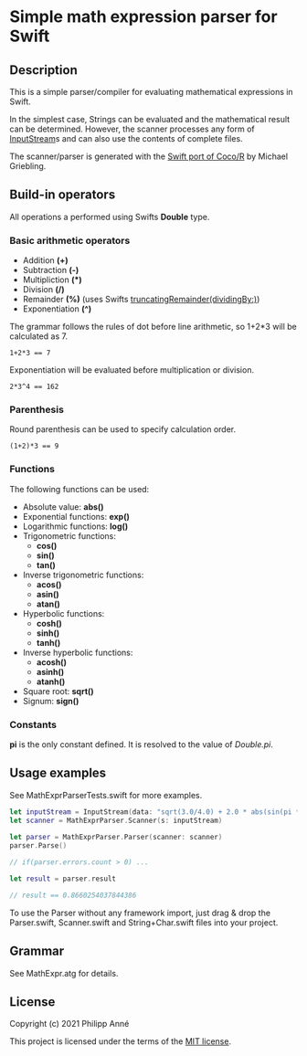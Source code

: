 # Simple math expression parser for Swift

## Description

This is a simple parser/compiler for evaluating mathematical expressions in Swift.

In the simplest case, Strings can be evaluated and the mathematical result can be determined. However, the scanner processes any form of [InputStream](https://developer.apple.com/documentation/foundation/inputstream)s and can also use the contents of complete files.

The scanner/parser is generated with the [Swift port of Coco/R](https://github.com/mgriebling/Coco) by Michael Griebling. 

## Build-in operators

All operations a performed using Swifts **Double** type.

### Basic arithmetic operators

- Addition **(+)**
- Subtraction **(-)**
- Multipliction **(*)**
- Division **(/)**
- Remainder **(%)** (uses Swifts [truncatingRemainder(dividingBy:)](https://developer.apple.com/documentation/swift/double/2885641-truncatingremainder))
- Exponentiation **(^)**

The grammar follows the rules of dot before line arithmetic, so 1+2*3 will be calculated as 7.
```
1+2*3 == 7
```

Exponentiation will be evaluated before multiplication or division.
```
2*3^4 == 162 
```

### Parenthesis

Round parenthesis can be used to specify calculation order.
```
(1+2)*3 == 9
```

### Functions

The following functions can be used:
- Absolute value: **abs()**
- Exponential functions: **exp()**
- Logarithmic functions: **log()**
- Trigonometric functions: 
    - **cos()**
    - **sin()**
    - **tan()**
- Inverse trigonometric functions: 
    - **acos()**
    - **asin()**
    - **atan()**    
- Hyperbolic functions: 
    - **cosh()**
    - **sinh()**
    - **tanh()**
- Inverse hyperbolic functions: 
    - **acosh()**
    - **asinh()**
    - **atanh()**
- Square root: **sqrt()**
- Signum: **sign()**

### Constants

**pi** is the only constant defined. It is resolved to the value of *Double.pi*.

## Usage examples

See MathExprParserTests.swift for more examples.
```swift
let inputStream = InputStream(data: "sqrt(3.0/4.0) + 2.0 * abs(sin(pi * 180.0)^2.0)".data(using: .utf8)!)
let scanner = MathExprParser.Scanner(s: inputStream)
            
let parser = MathExprParser.Parser(scanner: scanner)
parser.Parse()

// if(parser.errors.count > 0) ...

let result = parser.result

// result == 0.8660254037844386
```

To use the Parser without any framework import, just drag & drop the Parser.swift, Scanner.swift and String+Char.swift files into your project.

## Grammar

See MathExpr.atg for details.

## License

Copyright (c) 2021 Philipp Anné

This project is licensed under the terms of the [MIT license](./LICENSE).